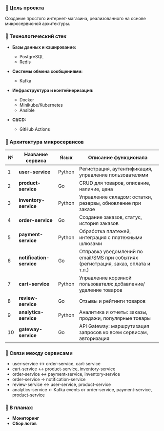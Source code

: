 ### 🎯 Цель проекта
Создание простого интернет-магазина,
реализованного на основе микросервисной архитектуры.

### 🧰 Технологический стек
- <b>Базы данных и кэширование:</b>
    - PostgreSQL
    - Redis

- <b>Системы обмена сообщениями:</b>
    - Kafka

- <b>Инфраструктура и контейнеризация:</b>
    - Docker
    - Minikube/Kubernetes
    - Ansible

- <b>CI/CD:</b>
    - GitHub Actions

### 🔧 Архитектура микросервисов
| №  | Название сервиса         | Язык   | Описание функционала                                                               |
| -- | ------------------------ | ------ | ---------------------------------------------------------------------------------- |
| 1  | **user-service**         | Python | Регистрация, аутентификация, управление пользователями                             |
| 2  | **product-service**      | Go     | CRUD для товаров, описание, наличие, цена                                          |
| 3  | **inventory-service**    | Python | Управление складом: остатки, резервы, обновление при заказе                        |
| 4  | **order-service**        | Go     | Создание заказов, статус, история заказов                                          |
| 5  | **payment-service**      | Python | Обработка платежей, интеграция с платежными шлюзами                                |
| 6  | **notification-service** | Go     | Отправка уведомлений по email/SMS при событиях (регистрация, заказ, оплата и т.п.) |
| 7  | **cart-service**         | Python | Управление корзиной пользователя: добавление/удаление товаров                      |
| 8  | **review-service**       | Go     | Отзывы и рейтинги товаров                                                          |
| 9  | **analytics-service**    | Python | Аналитика и отчеты: заказы, продажи, популярные товары                             |
| 10 | **gateway-service**      | Go     | API Gateway: маршрутизация запросов ко всем сервисам, авторизация                  |


### 🔁 Связи между сервисами
- user-service ↔ order-service, cart-service
- cart-service ↔ product-service, inventory-service
- order-service ↔ payment-service, inventory-service
- order-service → notification-service
- review-service ↔ user-service, product-service
- analytics-service ← Kafka events от order-service, payment-service, product-service

### 🚧 В планах:  
- <b>Мониторинг</b>
- <b>Сбор логов</b>
